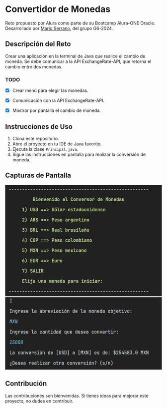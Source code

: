 # Convertidor de Monedas


Reto propuesto por Alura como parte de su Bootcamp Alura-ONE Oracle. Desarrollado por [Mario Serrano](https://github.com/Mario0SGz), del grupo G6-2024.

## Descripción del Reto

Crear una aplicación en la terminal de Java que realice el cambio de moneda. Se debe comunicar a la API ExchangeRate-API, que retorna el cambio entre dos monedas.

### TODO

- [x] Crear menú para elegir las monedas.
- [x] Comunicación con la API ExchangeRate-API.
- [x] Mostrar por pantalla el cambio de moneda.


## Instrucciones de Uso

1. Clona este repositorio.
2. Abre el proyecto en tu IDE de Java favorito.
3. Ejecuta la clase `Principal.java`.
4. Sigue las instrucciones en pantalla para realizar la conversión de moneda.

## Capturas de Pantalla

![Captura de Pantalla 1](Imagenes/menu.png)
![Captura de Pantalla 2](Imagenes/capturaDos.png)



## Contribución

Las contribuciones son bienvenidas. Si tienes ideas para mejorar este proyecto, no dudes en contribuir.

